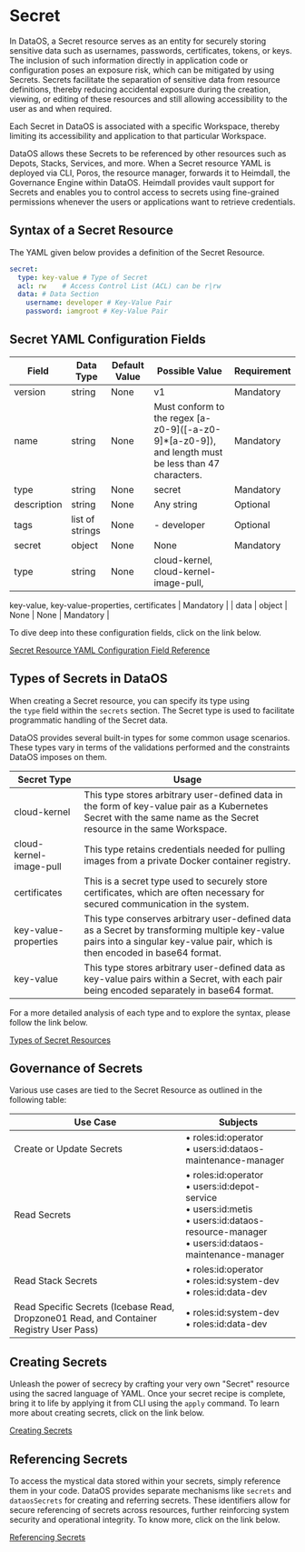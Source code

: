 # Secret

In DataOS, a Secret resource serves as an entity for securely storing sensitive data such as usernames, passwords, certificates, tokens, or keys. The inclusion of such information directly in application code or configuration poses an exposure risk, which can be mitigated by using Secrets. Secrets facilitate the separation of sensitive data from resource definitions, thereby reducing accidental exposure during the creation, viewing, or editing of these resources and still allowing accessibility to the user as and when required.

Each Secret in DataOS is associated with a specific Workspace, thereby limiting its accessibility and application to that particular Workspace.

DataOS allows these Secrets to be referenced by other resources such as Depots, Stacks, Services, and more. When a Secret resource YAML is deployed via CLI, Poros, the resource manager, forwards it to Heimdall, the Governance Engine within DataOS. Heimdall provides vault support for Secrets and enables you to control access to secrets using fine-grained permissions whenever the users or applications want to retrieve credentials.

## Syntax of a Secret Resource

The YAML given below provides a definition of the Secret Resource.

```yaml
secret:
  type: key-value # Type of Secret
  acl: rw    # Access Control List (ACL) can be r|rw
  data: # Data Section
    username: developer # Key-Value Pair
    password: iamgroot # Key-Value Pair
```

## Secret YAML Configuration Fields

| Field | Data Type | Default Value | Possible Value | Requirement |
| --- | --- | --- | --- | --- |
| version | string | None | v1 | Mandatory |
| name | string | None | Must conform to the regex [a-z0-9]\([-a-z0-9]*[a-z0-9]), and length must be less than 47 characters. | Mandatory |
| type | string | None | secret | Mandatory |
| description | string | None | Any string | Optional |
| tags | list of strings | None | - developer | Optional |
| secret | object | None | None | Mandatory |
| type | string | None | cloud-kernel, cloud-kernel-image-pull,
key-value, key-value-properties,
certificates | Mandatory |
| data | object | None | None | Mandatory |

To dive deep into these configuration fields, click on the link below.

[Secret Resource YAML Configuration Field Reference](./secret/secret_resource_yaml_configuration_field_reference.md)

## Types of Secrets in DataOS

When creating a Secret resource, you can specify its type using the `type` field within the `secrets` section. The Secret type is used to facilitate programmatic handling of the Secret data.

DataOS provides several built-in types for some common usage scenarios. These types vary in terms of the validations performed and the constraints DataOS imposes on them.

| Secret Type | Usage |
| --- | --- |
| cloud-kernel | This type stores arbitrary user-defined data in the form of key-value pair as a Kubernetes Secret with the same name as the Secret resource in the same Workspace. |
| cloud-kernel-image-pull | This type retains credentials needed for pulling images from a private Docker container registry. |
| certificates | This is a secret type used to securely store certificates, which are often necessary for secured communication in the system.  |
| key-value-properties | This type conserves arbitrary user-defined data as a Secret by transforming multiple key-value pairs into a singular key-value pair, which is then encoded in base64 format. |
| key-value | This type stores arbitrary user-defined data as key-value pairs within a Secret, with each pair being encoded separately in base64 format. |

For a more detailed analysis of each type and to explore the syntax, please follow the link below.

[Types of Secret Resources ](./secret/types_of_secret_resources.md)

## Governance of Secrets

Various use cases are tied to the Secret Resource as outlined in the following table:

| Use Case | Subjects |
| --- | --- |
| Create or Update Secrets | • roles\:id\:operator<br>• users\:id\:dataos-maintenance-manager |
| Read Secrets | • roles\:id\:operator<br>• users\:id\:depot-service<br>• users\:id\:metis<br>• users\:id\:dataos-resource-manager<br>• users\:id\:dataos-maintenance-manager |
| Read Stack Secrets | • roles\:id\:operator<br>• roles\:id\:system-dev<br>• roles\:id\:data-dev |
| Read Specific Secrets (Icebase Read, Dropzone01 Read, and Container Registry User Pass) | • roles\:id\:system-dev<br>• roles\:id\:data-dev |

## Creating Secrets

Unleash the power of secrecy by crafting your very own "Secret" resource using the sacred language of YAML. Once your secret recipe is complete, bring it to life by applying it from CLI using the `apply` command. To learn more about creating secrets, click on the link below. 

[Creating Secrets](./secret/creating_secrets.md)

## Referencing Secrets

To access the mystical data stored within your secrets, simply reference them in your code. DataOS provides separate mechanisms like `secrets` and `dataosSecrets` for creating and referring secrets. These identifiers allow for secure referencing of secrets across resources, further reinforcing system security and operational integrity. To know more, click on the link below.

[Referencing Secrets ](./secret/referencing_secrets.md)